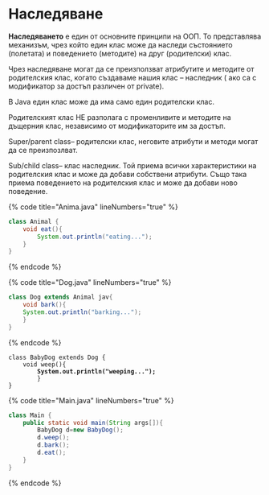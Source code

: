 # Наследяване

**Наследяването** е един от основните принципи на ООП. То представлява механизъм, чрез който един клас може да наследи състоянието (полетата) и поведението (методите) на друг (родителски) клас.&#x20;

Чрез наследяване могат да се преизползват атрибутите и методите от родителския клас, когато създаваме нашия клас – наследник ( ако са с модификатор за достъп различен от private).

В Java един клас може да има само един родителски клас.

Родителският клас НЕ разполага с променливите и методите на дъщерния клас, независимо от модификаторите им за достъп.

Super/parent class– родителски клас, неговите атрибути и методи могат да се преизпозлват.

Sub/child class– клас наследник. Той приема всички характеристики на родителския клас и може да добави собствени атрибути. Също така приема поведението на родителския клас и може да добави ново поведение.

{% code title="Anima.java" lineNumbers="true" %}
```java
class Animal { 
    void eat(){
        System.out.println("eating...");
    } 
} 
```
{% endcode %}

{% code title="Dog.java" lineNumbers="true" %}
```java
class Dog extends Animal jav{ 
    void bark(){
    System.out.println("barking...");
    } 
}
```
{% endcode %}

<pre class="language-java" data-title="BabyDog.java" data-line-numbers><code class="lang-java">class BabyDog extends Dog { 
    void weep(){
<strong>        System.out.println("weeping...");
</strong>        } 
}
</code></pre>

{% code title="Main.java" lineNumbers="true" %}
```java
class Main { 
    public static void main(String args[]){ 
        BabyDog d=new BabyDog(); 
        d.weep(); 
        d.bark(); 
        d.eat(); 
    }
} 
```
{% endcode %}

